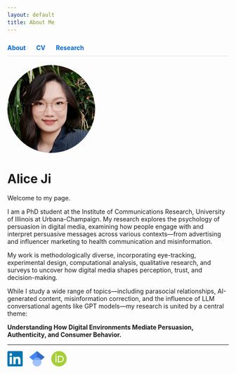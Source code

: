 ```yaml
---
layout: default
title: About Me
---
```

<nav style="padding: 10px 0; border-bottom: 1px solid #ddd; margin-bottom: 20px;">
  <a href="/" style="margin-right: 20px; text-decoration: none; color: #0366d6; font-weight: bold;">About</a>
  <a href="/cv" style="margin-right: 20px; text-decoration: none; color: #0366d6; font-weight: bold;">CV</a>
  <a href="/research" style="text-decoration: none; color: #0366d6; font-weight: bold;">Research</a>
</nav>

<img src="/assets/avatar.jpg" width="200" style="border-radius: 100px;">

# Alice Ji

Welcome to my page.

I am a PhD student at the Institute of Communications Research, University of Illinois at Urbana-Champaign. My research explores the psychology of persuasion in digital media, examining how people engage with and interpret persuasive messages across various contexts—from advertising and influencer marketing to health communication and misinformation.

My work is methodologically diverse, incorporating eye-tracking, experimental design, computational analysis, qualitative research, and surveys to uncover how digital media shapes perception, trust, and decision-making. 

While I study a wide range of topics—including parasocial relationships, AI-generated content, misinformation correction, and the influence of LLM conversational agents like GPT models—my research is united by a central theme: 

**Understanding How Digital Environments Mediate Persuasion, Authenticity, and Consumer Behavior.**

---

<div style="display: flex; gap: 15px; align-items: center;">
  <a href="https://www.linkedin.com/in/alice-ji-8a4b2a161/" target="_blank">
    <img src="assets/LinkedIn.png" alt="LinkedIn" width="35" height="35">
  </a>
  <a href="https://scholar.google.com/citations?hl=en&user=CVlgqCAAAAAJ" target="_blank">
    <img src="assets/GoogleScholarLogo.png" alt="Google Scholar" width="35" height="35">
  </a>
  <a href="https://orcid.org/0009-0009-3730-8272" target="_blank">
    <img src="assets/ORCID.png" alt="ORCID" width="35" height="35">
  </a>
</div>


